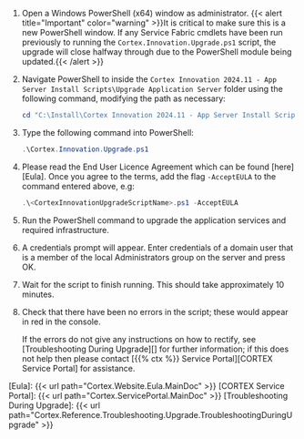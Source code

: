1. Open a Windows PowerShell (x64) window as administrator.
    {{< alert title="Important" color="warning" >}}It is critical to make sure this is a new PowerShell window. If any Service Fabric cmdlets have been run previously to running the `Cortex.Innovation.Upgrade.ps1` script, the upgrade will close halfway through due to the PowerShell module being updated.{{< /alert >}}
1. Navigate PowerShell to inside the `Cortex Innovation 2024.11 - App Server Install Scripts\Upgrade Application Server` folder using the following command, modifying the path as necessary:

    ```powershell
    cd "C:\Install\Cortex Innovation 2024.11 - App Server Install Scripts\Upgrade Application Server"
    ```

1. Type the following command into PowerShell:

    ```powershell
    .\Cortex.Innovation.Upgrade.ps1
    ```

1. Please read the End User Licence Agreement which can be found [here][Eula]. Once you agree to the terms, add the flag `-AcceptEULA` to the command entered above, e.g:

    ```powershell
    .\<CortexInnovationUpgradeScriptName>.ps1 -AcceptEULA
    ```

1. Run the PowerShell command to upgrade the application services and required infrastructure.
1. A credentials prompt will appear. Enter credentials of a domain user that is a member of the local Administrators group on the server and press OK.
1. Wait for the script to finish running. This should take approximately 10 minutes.
1. Check that there have been no errors in the script; these would appear in red in the console.

    If the errors do not give any instructions on how to rectify, see [Troubleshooting During Upgrade][] for further information; if this does not help then please contact [{{% ctx %}} Service Portal][CORTEX Service Portal] for assistance.

[Eula]: {{< url path="Cortex.Website.Eula.MainDoc" >}}
[CORTEX Service Portal]: {{< url path="Cortex.ServicePortal.MainDoc" >}}
[Troubleshooting During Upgrade]: {{< url path="Cortex.Reference.Troubleshooting.Upgrade.TroubleshootingDuringUpgrade" >}}
